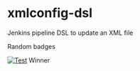 # xmlconfig-dsl
Jenkins pipeline DSL to update an XML file

Random badges

[![Test](https://img.shields.io/badge/Better-Together-blue.svg)](https://github.com/gkhays) Winner
